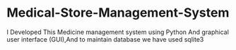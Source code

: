 # Medical-Store-Management-System
I Developed This  Medicine management system using Python And graphical user interface (GUI),And to maintain database we have used sqlite3
